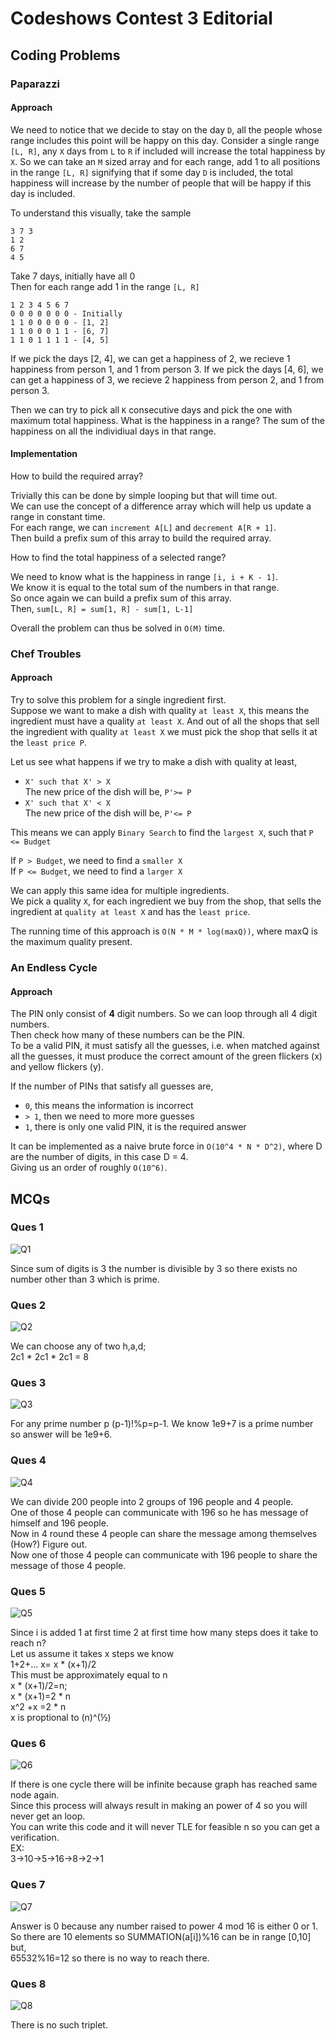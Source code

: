 # Codeshows Contest 3 Editorial

## Coding Problems
### Paparazzi
#### Approach
We need to notice that we decide to stay on the day `D`, all the people whose range includes this point will be happy on this day.
Consider a single range `[L, R]`, any `X` days from `L` to `R` if included will increase the total happiness by `X`. 
So we can take an `M` sized array and for each range, add 1 to all positions in the range `[L, R]` signifying that if some day `D` is included, the total happiness will increase by the number of people that will be happy if this day is included.

To understand this visually, take the sample
```
3 7 3
1 2
6 7
4 5
```

Take 7 days, initially have all 0  
Then for each range add 1 in the range `[L, R]`
```
1 2 3 4 5 6 7
0 0 0 0 0 0 0 - Initially
1 1 0 0 0 0 0 - [1, 2]
1 1 0 0 0 1 1 - [6, 7]
1 1 0 1 1 1 1 - [4, 5]
```

If we pick the days [2, 4], we can get a happiness of 2, we recieve 1 happiness from person 1, and 1 from person 3.
If we pick the days [4, 6], we can get a happiness of 3, we recieve 2 happiness from person 2, and 1 from person 3.

Then we can try to pick all `K` consecutive days and pick the one with maximum total happiness.
What is the happiness in a range? The sum of the happiness on all the individiual days in that range.

#### Implementation
How to build the required array?  

Trivially this can be done by simple looping but that will time out.  
We can use the concept of a difference array which will help us update a range in constant time.  
For each range, we can `increment A[L]` and `decrement A[R + 1]`.  
Then build a prefix sum of this array to build the required array.

How to find the total happiness of a selected range?

We need to know what is the happiness in range `[i, i + K - 1]`.  
We know it is equal to the total sum of the numbers in that range.  
So once again we can build a prefix sum of this array.  
Then, `sum[L, R] = sum[1, R] - sum[1, L-1]`

Overall the problem can thus be solved in `O(M)` time.

### Chef Troubles 
#### Approach
Try to solve this problem for a single ingredient first.  
Suppose we want to make a dish with quality `at least X`, this means the ingredient must have a quality `at least X`. And out of all the shops that sell the ingredient with quality `at least X` we must pick the shop that sells it at the `least price P`. 

Let us see what happens if we try to make a dish with quality at least,

- `X' such that X' > X`  
The new price of the dish will be, `P'>= P`
- `X' such that X' < X`  
The new price of the dish will be, `P'<= P`

This means we can apply `Binary Search` to find the `largest X`, such that `P <= Budget`

If `P > Budget`, we need to find a `smaller X`  
If `P <= Budget`, we need to find a `larger X`

We can apply this same idea for multiple ingredients.  
We pick a quality `X`, for each ingredient we buy from the shop, that sells the ingredient at `quality at least X` and has the `least price`.

The running time of this approach is `O(N * M * log(maxQ))`, where maxQ is the maximum quality present.

### An Endless Cycle
#### Approach
The PIN only consist of **4** digit numbers. So we can loop through all 4 digit numbers.  
Then check how many of these numbers can be the PIN.  
To be a valid PIN, it must satisfy all the guesses, i.e. when matched against all the guesses, it must produce the correct amount of the green flickers (x) and yellow flickers (y).  

If the number of PINs that satisfy all guesses are,
- `0`, this means the information is incorrect
- `> 1`, then we need to more more guesses
- `1`, there is only one valid PIN, it is the required answer

It can be implemented as a naive brute force in `O(10^4 * N * D^2)`, where D are the number of digits, in this case D = 4.  
Giving us an order of roughly `O(10^6)`.

## MCQs
### Ques 1
![Q1](/mcq/1.jpg)

Since sum of digits is 3 the number is divisible by 3 so there exists no number other than 3 which is prime.

### Ques 2
![Q2](/mcq/2.jpg)

We can choose any of two h,a,d;  
2c1 * 2c1 * 2c1 = 8

### Ques 3
![Q3](/mcq/3.jpg)

For any prime number p (p-1)!%p=p-1. We know 1e9+7 is a prime number so answer will be 1e9+6.

### Ques 4
![Q4](/mcq/4.jpg)

We can divide 200 people into 2 groups of 196 people and 4 people.  
One of those 4 people can communicate with 196 so he has message of himself and 196 people.  
Now in 4 round these 4 people can share the message among themselves (How?)
Figure out.  
Now one of those 4 people can communicate with 196 people to share the message of those 4 people.

### Ques 5
![Q5](/mcq/5.jpg)

Since i is added 1 at first time 2 at first time how many steps does it take to reach n?  
Let us assume it takes x steps we know  
1+2+... x= x * (x+1)/2  
This must be approximately equal to n  
x * (x+1)/2=n;  
x * (x+1)=2 * n  
x^2 +x =2 * n  
x is proptional to (n)^(½)  

### Ques 6
![Q6](/mcq/6.jpg)

If there is one cycle there will be infinite because graph has reached same node again.  
Since this process will always result in making an power of 4 so you will never get an loop.  
You can write this code and it will never TLE for feasible n so you can get a verification.  
EX:  
3->10->5->16->8->2->1  

### Ques 7
![Q7](/mcq/7.jpg)

Answer is 0 because any number raised to power 4 mod 16 is either 0 or 1.  
So there are 10 elements so SUMMATION(a[i])%16 can be in range [0,10] but,  
65532%16=12 so there is no way to reach there.  

### Ques 8
![Q8](/mcq/8.jpg)

There is no such triplet.
